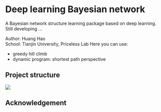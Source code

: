 # Deep learning Bayesian network

A Bayesian network structure learning package based on deep learning. Still developing ...  

Author: Huang Hao   
School: Tianjin University, Priceless Lab
Here you can use:
* greedy hill climb
* dynamic program: shortest path perspective

## Project structure

![](I:\python_project\DLBN\images\dlbn_workflow.png)

## Acknowledgement


